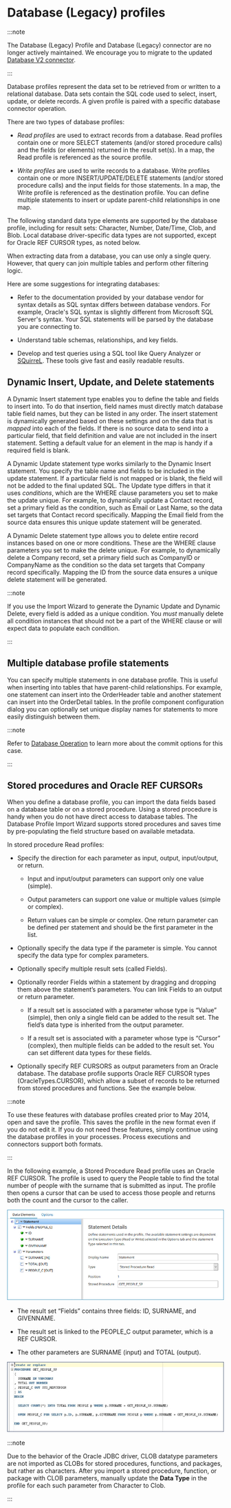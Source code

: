 # Database (Legacy) profiles

<head>
  <meta name="guidename" content="Integration"/>
  <meta name="context" content="GUID-2ab15909-008d-48ce-a514-3d7ccbf660f7"/>
</head>

:::note

The Database (Legacy) Profile and Database (Legacy) connector are no longer actively maintained. We encourage you to migrate to the updated [Database V2 connector](../Connectors/int-Database_V2_connector_7b04dbdd-ef36-4a2f-b6ff-b038b3f60ff2.mdx).

:::

Database profiles represent the data set to be retrieved from or written to a relational database. Data sets contain the SQL code used to select, insert, update, or delete records. A given profile is paired with a specific database connector operation.

There are two types of database profiles:

- *Read profiles* are used to extract records from a database. Read profiles contain one or more SELECT statements \(and/or stored procedure calls\) and the fields \(or elements\) returned in the result set\(s\). In a map, the Read profile is referenced as the source profile.

- *Write profiles* are used to write records to a database. Write profiles contain one or more INSERT/UPDATE/DELETE statements \(and/or stored procedure calls\) and the input fields for those statements. In a map, the Write profile is referenced as the destination profile. You can define multiple statements to insert or update parent-child relationships in one map.

The following standard data type elements are supported by the database profile, including for result sets: Character, Number, Date/Time, Clob, and Blob. Local database driver-specific data types are not supported, except for Oracle REF CURSOR types, as noted below.

When extracting data from a database, you can use only a single query. However, that query can join multiple tables and perform other filtering logic.

Here are some suggestions for integrating databases:

- Refer to the documentation provided by your database vendor for syntax details as SQL syntax differs between database vendors. For example, Oracle's SQL syntax is slightly different from Microsoft SQL Server's syntax. Your SQL statements will be parsed by the database you are connecting to.

- Understand table schemas, relationships, and key fields.

- Develop and test queries using a SQL tool like Query Analyzer or [SQuirreL](http://squirrel-sql.sourceforge.net/). These tools give fast and easily readable results.

## Dynamic Insert, Update, and Delete statements

A Dynamic Insert statement type enables you to define the table and fields to insert into. To do that insertion, field names must directly match database table field names, but they can be listed in any order. The insert statement is dynamically generated based on these settings and on the data that is *mapped* into each of the fields. If there is no source data to send into a particular field, that field definition and value are not included in the insert statement. Setting a default value for an element in the map is handy if a required field is blank.

A Dynamic Update statement type works similarly to the Dynamic Insert statement. You specify the table name and fields to be included in the update statement. If a particular field is not mapped or is blank, the field will not be added to the final updated SQL. The Update type differs in that it uses *conditions*, which are the WHERE clause parameters you set to make the update unique. For example, to dynamically update a Contact record, set a primary field as the condition, such as Email or Last Name, so the data set targets that Contact record specifically. Mapping the Email field from the source data ensures this unique update statement will be generated.

A Dynamic Delete statement type allows you to delete entire record instances based on one or more conditions. These are the WHERE clause parameters you set to make the delete unique. For example, to dynamically delete a Company record, set a primary field such as CompanyID or CompanyName as the condition so the data set targets that Company record specifically. Mapping the ID from the source data ensures a unique delete statement will be generated.

:::note

If you use the Import Wizard to generate the Dynamic Update and Dynamic Delete, every field is added as a unique condition. You *must* manually delete all condition instances that should not be a part of the WHERE clause or will expect data to populate each condition.

:::

## Multiple database profile statements

You can specify multiple statements in one database profile. This is useful when inserting into tables that have parent-child relationships. For example, one statement can insert into the OrderHeader table and another statement can insert into the OrderDetail tables. In the profile component configuration dialog you can optionally set unique display names for statements to more easily distinguish between them.

:::note

Refer to [Database Operation](../Connectors/r-atm-Database_operation_a66d6242-d23f-461e-af4a-883efabc08d4.md) to learn more about the commit options for this case.

:::

## Stored procedures and Oracle REF CURSORs

When you define a database profile, you can import the data fields based on a database table or on a stored procedure. Using a stored procedure is handy when you do not have direct access to database tables. The Database Profile Import Wizard supports stored procedures and saves time by pre-populating the field structure based on available metadata.

In stored procedure Read profiles:

- Specify the direction for each parameter as input, output, input/output, or return.

  - Input and input/output parameters can support only one value \(simple\).

  - Output parameters can support one value or multiple values \(simple or complex\).

  - Return values can be simple or complex. One return parameter can be defined per statement and should be the first parameter in the list.

- Optionally specify the data type if the parameter is simple. You cannot specify the data type for complex parameters.

- Optionally specify multiple result sets \(called Fields\).

- Optionally reorder Fields within a statement by dragging and dropping them above the statement’s parameters. You can link Fields to an output or return parameter.

  - If a result set is associated with a parameter whose type is “Value” \(simple\), then only a single field can be added to the result set. The field’s data type is inherited from the output parameter.

  - If a result set is associated with a parameter whose type is “Cursor” \(complex\), then multiple fields can be added to the result set. You can set different data types for these fields.

- Optionally specify REF CURSORS as output parameters from an Oracle database. The database profile supports Oracle REF CURSOR types \(OracleTypes.CURSOR\), which allow a subset of records to be returned from stored procedures and functions. See the example below.

:::note

To use these features with database profiles created prior to May 2014, open and save the profile. This saves the profile in the new format even if you do not edit it. If you do not need these features, simply continue using the database profiles in your processes. Process executions and connectors support both formats.

:::

In the following example, a Stored Procedure Read profile uses an Oracle REF CURSOR. The profile is used to query the People table to find the total number of people with the surname that is submitted as input. The profile then opens a cursor that can be used to access those people and returns both the count and the cursor to the caller.

![Example showing a Stored Procedure Read profile using an Oracle REF CURSOR](../Images/build-ps-db-profile-stored-procedure-oracle-refcursor.jpg)

- The result set “Fields” contains three fields: ID, SURNAME, and GIVENNAME.

- The result set is linked to the PEOPLE\_C output parameter, which is a REF CURSOR.

- The other parameters are SURNAME \(input\) and TOTAL \(output\).

![Stored procedure used in the sample profile](../Images/other-pg-oracle-database-query_cba49a3f-5b0c-4b25-b213-d52752d96201.jpg)

:::note

Due to the behavior of the Oracle JDBC driver, CLOB datatype parameters are not imported as CLOBs for stored procedures, functions, and packages, but rather as characters. After you import a stored procedure, function, or package with CLOB parameters, manually update the **Data Type** in the profile for each such parameter from Character to Clob.

:::
